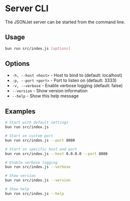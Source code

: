 # Server CLI

The JSONJet server can be started from the command line.

## Usage

```bash
bun run src/index.js [options]
```

## Options

- `-h, --host <host>` - Host to bind to (default: localhost)
- `-p, --port <port>` - Port to listen on (default: 3333)
- `-v, --verbose` - Enable verbose logging (default: false)
- `--version` - Show version information
- `--help` - Show this help message

## Examples

```bash
# Start with default settings
bun run src/index.js

# Start on custom port
bun run src/index.js --port 8080

# Start on specific host and port
bun run src/index.js --host 0.0.0.0 --port 8080

# Enable verbose logging
bun run src/index.js --verbose

# Show version
bun run src/index.js --version

# Show help
bun run src/index.js --help
``` 